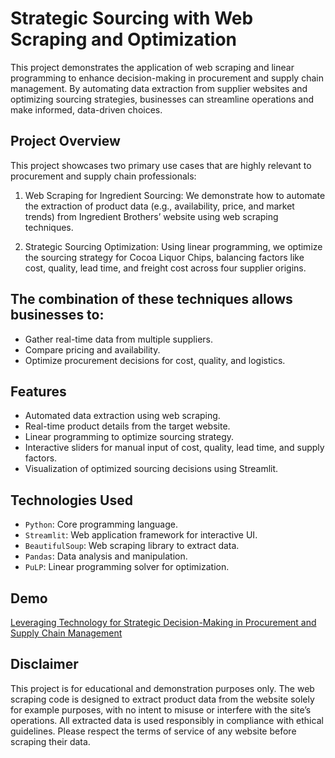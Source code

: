 # Strategic Sourcing with Web Scraping and Optimization

This project demonstrates the application of web scraping and linear programming to enhance decision-making in procurement and supply chain management. By automating data extraction from supplier websites and optimizing sourcing strategies, businesses can streamline operations and make informed, data-driven choices.

## Project Overview

This project showcases two primary use cases that are highly relevant to procurement and supply chain professionals:

1. Web Scraping for Ingredient Sourcing: We demonstrate how to automate the extraction of product data (e.g., availability, price, and market trends) from Ingredient Brothers’ website using web scraping techniques.

2. Strategic Sourcing Optimization: Using linear programming, we optimize the sourcing strategy for Cocoa Liquor Chips, balancing factors like cost, quality, lead time, and freight cost across four supplier origins.

## The combination of these techniques allows businesses to:

- Gather real-time data from multiple suppliers.
- Compare pricing and availability.
- Optimize procurement decisions for cost, quality, and logistics.

## Features

- Automated data extraction using web scraping.
- Real-time product details from the target website.
- Linear programming to optimize sourcing strategy.
- Interactive sliders for manual input of cost, quality, lead time, and supply factors.
- Visualization of optimized sourcing decisions using Streamlit.

## Technologies Used

- `Python`: Core programming language.
- `Streamlit`: Web application framework for interactive UI.
- `BeautifulSoup`: Web scraping library to extract data.
- `Pandas`: Data analysis and manipulation.
- `PuLP`: Linear programming solver for optimization.

## Demo

[Leveraging Technology for Strategic Decision-Making in Procurement and Supply Chain Management](https://strategic-decision-making-in-sourcing.streamlit.app/)

## Disclaimer

This project is for educational and demonstration purposes only. The web scraping code is designed to extract product data from the website solely for example purposes, with no intent to misuse or interfere with the site’s operations. All extracted data is used responsibly in compliance with ethical guidelines. Please respect the terms of service of any website before scraping their data.
